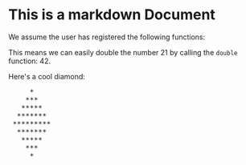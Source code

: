 # This is a markdown Document

We assume the user has registered the following functions:

This means we can easily double the number 21 by
calling the `double` function: 42.

Here's a cool diamond:


<pre>
     *
    ***
   *****
  *******
 *********
  *******
   *****
    ***
     *

</pre>
